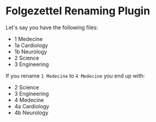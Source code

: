# Folgezettel Renaming Plugin

Let's say you have the following files:

- 1 Medecine
- 1a Cardiology
- 1b Neurology
- 2 Science
- 3 Engineering

If you rename `1 Medecine` to `4 Medecine` you end up with:

- 2 Science
- 3 Engineering
- 4 Medecine
- 4a Cardiology
- 4b Neurology

